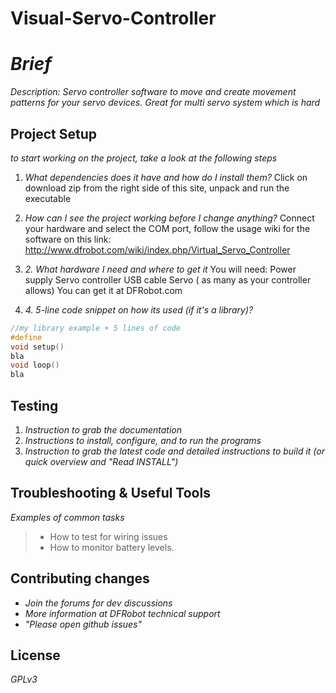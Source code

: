Visual-Servo-Controller
=======================

# _Brief_


_Description: Servo controller software to move and create movement patterns for your servo devices. Great for multi servo system which is hard_

## Project Setup

_to start working on the project, take a look at the following steps_ 

1. _What dependencies does it have and how do I install them?_
 Click on download zip from the right side of this site, unpack and run the executable

2. _How can I see the project working before I change anything?_
Connect your hardware and select the COM port, follow the usage wiki for the software on this link:
http://www.dfrobot.com/wiki/index.php/Virtual_Servo_Controller

3. _2. What hardware I need and where to get it_
You will need:
Power supply
Servo controller
USB cable
Servo ( as many as your controller allows)
You can get it at
DFRobot.com

4. _4. 5-line code snippet on how its used (if it's a library)?_
```c
//my library example + 5 lines of code
#define
void setup()
bla
void loop()
bla
```

## Testing

1. _Instruction to grab the documentation_
2. _Instructions to install, configure, and to run the programs_
3. _Instruction to grab the latest code and detailed instructions to build it (or quick overview and "Read INSTALL")_

## Troubleshooting & Useful Tools

_Examples of common tasks_
> - How to test for wiring issues
> - How to monitor battery levels.

## Contributing changes

- _Join the forums for dev discussions_
- _More information at DFRobot technical support_
- _"Please open github issues"_

## License

_GPLv3_
